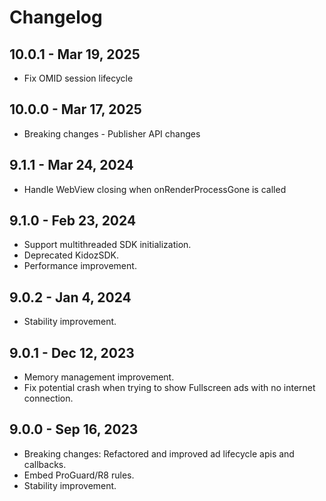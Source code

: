 # Changelog

## 10.0.1 - Mar 19, 2025

* Fix OMID session lifecycle

## 10.0.0 - Mar 17, 2025

* Breaking changes - Publisher API changes 
  
## 9.1.1 - Mar 24, 2024

* Handle WebView closing when onRenderProcessGone is called

## 9.1.0 - Feb 23, 2024

* Support multithreaded SDK initialization.
* Deprecated KidozSDK.
* Performance improvement.

## 9.0.2 - Jan 4, 2024

* Stability improvement.

## 9.0.1 - Dec 12, 2023

* Memory management improvement.
* Fix potential crash when trying to show Fullscreen ads with no internet connection.

## 9.0.0 - Sep 16, 2023

* Breaking changes: Refactored and improved ad lifecycle apis and callbacks.
* Embed ProGuard/R8 rules.
* Stability improvement.

